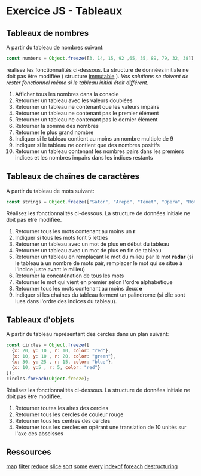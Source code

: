 # Exercice JS - Tableaux

## Tableaux de nombres
A partir du tableau de nombres suivant:
```js
const numbers = Object.freeze([3, 14, 15, 92 ,65, 35, 89, 79, 32, 38]);
```
réalisez les fonctionnalités ci-dessous. La structure de données initiale ne doit pas être modifiée ( structure [immutable](https://developer.mozilla.org/fr/docs/Web/JavaScript/Reference/Objets_globaux/Object/freeze) ). *Vos solutions se doivent de rester fonctionnel même si le tableau initial était différent.*

 1. Afficher tous les nombres dans la console
 2. Retourner un tableau avec les valeurs doublées
 3. Retourner un tableau ne contenant que les valeurs impairs
 4. Retourner un tableau ne contenant pas le premier élément
 5. Retourner un tableau ne contenant pas le dernier élément
 6. Retourner la somme des nombres
 7. Retourner le plus grand nombre
 8. Indiquer si le tableau contient au moins un nombre multiple de 9
 9. Indiquer si le tableau ne contient que des nombres positifs
 10. Retourner un tableau contenant les nombres pairs dans les premiers indices et les nombres impairs dans les indices restants  

## Tableaux de chaînes de caractères
A partir du tableau de mots suivant:

```js
const strings = Object.freeze(["Sator", "Arepo", "Tenet", "Opera", "Rotas"]);
```
Réalisez les fonctionnalités ci-dessous. La structure de données initiale ne doit pas être modifiée.

 1. Retourner tous les mots contenant au moins un  **r**
 2. Indiquer si tous les mots font 5 lettres
 3. Retourner un tableau avec un mot de plus en début du tableau
 4. Retourner un tableau avec un mot de plus en fin de tableau
 5. Retourner un tableau en remplaçant le mot du milieu par le mot **radar** (si le tableau à un nombre de mots pair, remplacer le mot qui se situe à l'indice juste avant le milieu) 
 6. Retourner la concaténation de tous les mots 
 7. Retourner le mot qui vient en premier selon l'ordre alphabétique
 8. Retourner tous les mots contenant au moins deux **e**
 9. Indiquer si les chaines du tableau forment un palindrome (si elle sont lues dans l'ordre des indices du tableau). 

## Tableaux d'objets
A partir du tableau représentant des cercles dans un plan suivant:
```js
const circles = Object.freeze([
  {x: 20, y: 10 , r: 10, color: "red"},
  {x: 10, y: 10 , r: 20, color: "green"},
  {x: 30, y: 25 , r: 15, color: "blue"},
  {x: 10, y:5 , r: 5, color: "red"}
]);
circles.forEach(Object.freeze);
```
Réalisez les fonctionnalités ci-dessous. La structure de données initiale ne doit pas être modifiée.

1. Retourner toutes les aires des cercles
2. Retourner tous les cercles de couleur rouge
3. Retourner tous les centres des cercles
4. Retourner tous les cercles en opérant une translation de 10 unités sur l'axe des abscisses 

## Ressources
[map](https://developer.mozilla.org/fr/docs/Web/JavaScript/Reference/Objets_globaux/Array/map)
[filter](https://developer.mozilla.org/fr/docs/Web/JavaScript/Reference/Objets_globaux/Array/filter)
[reduce](https://developer.mozilla.org/fr/docs/Web/JavaScript/Reference/Objets_globaux/TypedArray/reduce)
[slice](https://developer.mozilla.org/fr/docs/Web/JavaScript/Reference/Objets_globaux/Array/slice)
[sort](https://developer.mozilla.org/fr/docs/Web/JavaScript/Reference/Objets_globaux/TypedArray/sort)
[some](https://developer.mozilla.org/fr/docs/Web/JavaScript/Reference/Objets_globaux/Array/some)
[every](https://developer.mozilla.org/fr/docs/Web/JavaScript/Reference/Objets_globaux/Array/every)
[indexof](https://developer.mozilla.org/fr/docs/Web/JavaScript/Reference/Objets_globaux/String/indexOf)
[foreach](https://developer.mozilla.org/fr/docs/Web/JavaScript/Reference/Objets_globaux/Array/forEach)
[destructuring](https://developer.mozilla.org/fr/docs/Web/JavaScript/Reference/Op%C3%A9rateurs/Affecter_par_d%C3%A9composition)
<!--stackedit_data:
eyJoaXN0b3J5IjpbNzM1NzQ1MjUxLDE0NDU5OTMyMjcsMTcyND
EyNjk4MywtMTI4NTk4MTIzM119
-->
